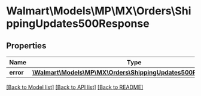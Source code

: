 # Walmart\Models\MP\MX\Orders\ShippingUpdates500Response

## Properties

Name | Type | Description | Notes
------------ | ------------- | ------------- | -------------
**error** | [**\Walmart\Models\MP\MX\Orders\ShippingUpdates500ResponseError**](ShippingUpdates500ResponseError.md) |  | [optional]


[[Back to Model list]](./) [[Back to API list]](../../../../../README.md#supported-apis) [[Back to README]](../../../../../README.md)
